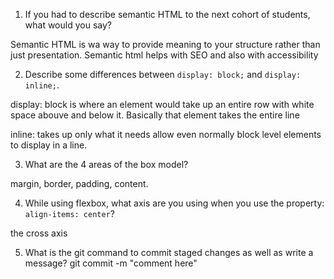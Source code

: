 1. If you had to describe semantic HTML to the next cohort of students, what would you say? 

Semantic HTML is wa way to provide meaning to your structure rather than just presentation. Semantic html helps with SEO and also with accessibility

2. Describe some differences between ```display: block;``` and ```display: inline;```.

display: block is where an element would take up an entire row with white space abouve and below it. Basically that element takes the entire line

inline: takes up only what it needs allow even normally block level elements to display in a line.

3. What are the 4 areas of the box model?

margin, border, padding, content.

4. While using flexbox, what axis are you using when you use the property: ```align-items: center```?

the cross axis

5. What is the git command to commit staged changes as well as write a message? 
 git commit -m "comment here"